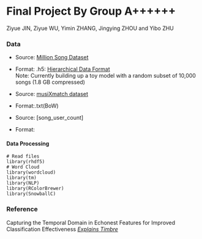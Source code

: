 # Final Project By Group A++++++
Ziyue JIN, Ziyue WU, Yimin ZHANG, Jingying ZHOU and Yibo ZHU

### Data
* Source: [Million Song Dataset](http://labrosa.ee.columbia.edu/millionsong/)
* Format: .h5: [Hierarchical Data Format](https://en.wikipedia.org/wiki/Hierarchical_Data_Format)  
Note: Currently building up a toy model with a random subset of 10,000 songs (1.8 GB compressed)  

* Source: [musiXmatch dataset](http://labrosa.ee.columbia.edu/millionsong/musixmatch)
* Format:.txt(BoW)

* Source: [song_user_count]
* Format:  

#### Data Processing

```{r}
# Read files
library(rhdf5)
# Word Cloud
library(wordcloud) 
library(tm)
library(NLP)
library(RColorBrewer)
library(SnowballC)
```

### Reference
Capturing the Temporal Domain
in Echonest Features
for Improved Classification Effectiveness [*Explains Timbre*](http://www.ifs.tuwien.ac.at/~schindler/pubs/AMR2012.pdf)
